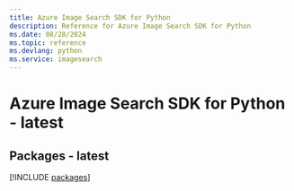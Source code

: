 ```yaml
---
title: Azure Image Search SDK for Python
description: Reference for Azure Image Search SDK for Python
ms.date: 08/28/2024
ms.topic: reference
ms.devlang: python
ms.service: imagesearch
---
```

# Azure Image Search SDK for Python - latest
## Packages - latest
[!INCLUDE [packages](image-search-index.md)]